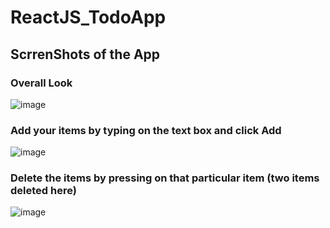 # ReactJS_TodoApp

## ScrrenShots of the App

### Overall Look
![image](https://user-images.githubusercontent.com/64188419/113195501-f8f15700-927f-11eb-9c32-1dc23363be4d.png)

### Add your items by typing on the text box and click Add
![image](https://user-images.githubusercontent.com/64188419/113195593-145c6200-9280-11eb-8e65-392d051140cc.png)

### Delete the items by pressing on that particular item (two items deleted here)
![image](https://user-images.githubusercontent.com/64188419/113195677-2b02b900-9280-11eb-8a3f-e6d56bf18e9f.png)
